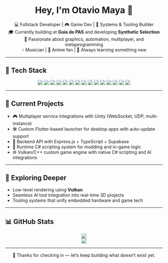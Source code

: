 <h1 align="center">Hey, I'm Otavio Maya 👋</h1>

<p align="center">
  💻 Fullstack Developer | 🎮 Game Dev | 🔧 Systems & Tooling Builder  
  <br/>
  🎓 Currently building at <strong>Guia do PAS</strong> and developing <strong>Synthetic Selection</strong>  
  <br/>
  🧠 Passionate about graphics, automation, multiplayer, and metaprogramming  
  <br/>
  🎶 Musician | 🌌 Anime fan | 🧪 Always learning something new
</p>

---

## 🧰 Tech Stack

<div align="center">
  <img src="https://img.shields.io/badge/Dart-0175C2?style=for-the-badge&logo=dart&logoColor=white"/>
  <img src="https://img.shields.io/badge/C++-00599C?style=for-the-badge&logo=c%2B%2B&logoColor=white"/>
  <img src="https://img.shields.io/badge/TypeScript-3178C6?style=for-the-badge&logo=typescript&logoColor=white"/>
  <img src="https://img.shields.io/badge/Python-3776AB?style=for-the-badge&logo=python&logoColor=white"/>
  <img src="https://img.shields.io/badge/Flutter-02569B?style=for-the-badge&logo=flutter&logoColor=white"/>
  <img src="https://img.shields.io/badge/Supabase-3ECF8E?style=for-the-badge&logo=supabase&logoColor=white"/>
  <img src="https://img.shields.io/badge/PostgreSQL-4169E1?style=for-the-badge&logo=postgresql&logoColor=white"/>
  <img src="https://img.shields.io/badge/Unity-000000?style=for-the-badge&logo=unity&logoColor=white"/>
  <img src="https://img.shields.io/badge/Vulkan-AC162C?style=for-the-badge&logo=vulkan&logoColor=white"/>
  <img src="https://img.shields.io/badge/OpenGL-5586A4?style=for-the-badge&logo=opengl&logoColor=white"/>
  <img src="https://img.shields.io/badge/Express.js-000000?style=for-the-badge&logo=express&logoColor=white"/>
  <img src="https://img.shields.io/badge/NGINX-009639?style=for-the-badge&logo=nginx&logoColor=white"/>
  <img src="https://img.shields.io/badge/Docker-2496ED?style=for-the-badge&logo=docker&logoColor=white"/>
  <img src="https://img.shields.io/badge/Linux-FCC624?style=for-the-badge&logo=linux&logoColor=black"/>
  <img src="https://img.shields.io/badge/CI/CD-0A0A0A?style=for-the-badge&logo=githubactions&logoColor=white"/>
</div>

---

## 🚧 Current Projects

- 🎮 Multiplayer service integrations with Unity (WebSocket, UDP, multi-instance)
- 🛠️ Custom Flutter-based launcher for desktop apps with auto-update support
- 🔌 Backend API with Express.js + TypeScript + Supabase
- 🧩 Runtime C# scripting system for modding and in-game logic
- ⚙️ Vulkan/C++ custom game engine with native C# scripting and AI integrations

---

## 🌱 Exploring Deeper

- Low-level rendering using **Vulkan**  
- Seamless AI tool integration into real-time 3D projects  
- Tooling systems that unify embedded hardware and game tech  

---

## 📊 GitHub Stats

<div align="center">
  <img src="https://github-readme-stats.vercel.app/api?username=knz13&show_icons=true&theme=tokyonight&count_private=true&hide_title=true"/>
  <br/>
  <img src="https://github-readme-streak-stats.herokuapp.com/?user=knz13&theme=tokyonight&hide_border=true"/>
</div>

---

<p align="center">
  🚀 Thanks for checking in — let’s keep building what doesn’t exist yet.
</p>
